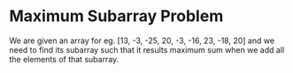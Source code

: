 # Maximum Subarray Problem
We are given an array for eg. [13, -3, -25, 20, -3, -16, 23, -18, 20] and we need to find its
subarray such that it results maximum sum when we add all the elements of that subarray.

